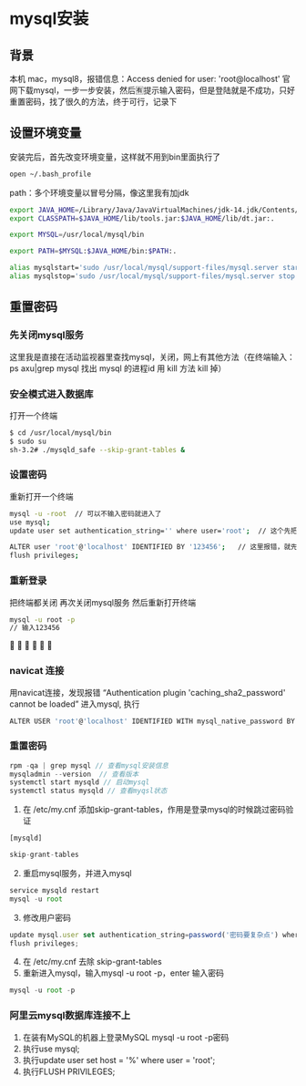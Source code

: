 # mysql安装

## 背景
本机 mac，mysql8，报错信息：Access denied for user: 'root@localhost'
官网下载mysql，一步一步安装，然后🈶提示输入密码，但是登陆就是不成功，只好重置密码，找了很久的方法，终于可行，记录下

## 设置环境变量
安装完后，首先改变环境变量，这样就不用到bin里面执行了
``` bash
open ~/.bash_profile
```

path：多个环境变量以冒号分隔，像这里我有加jdk
``` bash
export JAVA_HOME=/Library/Java/JavaVirtualMachines/jdk-14.jdk/Contents/Home
export CLASSPATH=$JAVA_HOME/lib/tools.jar:$JAVA_HOME/lib/dt.jar:.

export MYSQL=/usr/local/mysql/bin

export PATH=$MYSQL:$JAVA_HOME/bin:$PATH:.

alias mysqlstart='sudo /usr/local/mysql/support-files/mysql.server start'
alias mysqlstop='sudo /usr/local/mysql/support-files/mysql.server stop'

```

## 重置密码

### 先关闭mysql服务
这里我是直接在活动监视器里查找mysql，关闭，网上有其他方法（在终端输入： ps  axu|grep mysql   找出 mysql 的进程id 用 kill 方法 kill 掉）

### 安全模式进入数据库
打开一个终端
``` bash
$ cd /usr/local/mysql/bin
$ sudo su
sh-3.2# ./mysqld_safe --skip-grant-tables &
```
### 设置密码
重新打开一个终端
``` bash
mysql -u -root  // 可以不输入密码就进入了
use mysql;
update user set authentication_string='' where user='root';  // 这个先把密码设空？？？

ALTER user 'root'@'localhost' IDENTIFIED BY '123456';   // 这里报错，就先输入flush privileges;
flush privileges;
```

### 重新登录
把终端都关闭
再次关闭mysql服务
然后重新打开终端
``` bash
mysql -u root -p
// 输入123456
```

:tada: :cherry_blossom: :tada: :cherry_blossom: :tada: :cherry_blossom:

### navicat 连接
用navicat连接，发现报错 “Authentication plugin 'caching_sha2_password' cannot be loaded”
进入mysql, 执行
``` bash
ALTER USER 'root'@'localhost' IDENTIFIED WITH mysql_native_password BY '123456';
```

### 重置密码
``` js
rpm -qa | grep mysql // 查看mysql安装信息
mysqladmin --version  // 查看版本
systemctl start mysqld // 启动mysql
systemctl status mysqld // 查看myqsl状态
```
1. 在 /etc/my.cnf 添加skip-grant-tables，作用是登录mysql的时候跳过密码验证
``` js
[mysqld]

skip-grant-tables
```
2. 重启mysql服务，并进入mysql

``` js
service mysqld restart
mysql -u root
```
3. 修改用户密码
``` js
update mysql.user set authentication_string=password('密码要复杂点') where user='root';
flush privileges;
```
4. 在 /etc/my.cnf 去除 skip-grant-tables
5. 重新进入mysql，输入mysql -u root -p，enter 输入密码
``` js
mysql -u root -p
```

### 阿里云mysql数据库连接不上
1. 在装有MySQL的机器上登录MySQL mysql -u root -p密码
2. 执行use mysql;
3. 执行update user set host = '%' where user = 'root';
4. 执行FLUSH PRIVILEGES;